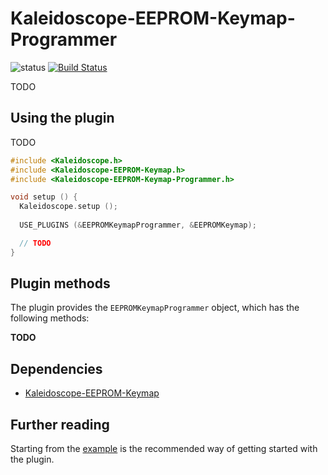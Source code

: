 # Kaleidoscope-EEPROM-Keymap-Programmer

![status][st:experimental] [![Build Status][travis:image]][travis:status]

 [travis:image]: https://travis-ci.org/keyboardio/Kaleidoscope-EEPROM-Keymap-Programmer.svg?branch=master
 [travis:status]: https://travis-ci.org/keyboardio/Kaleidoscope-EEPROM-Keymap-Programmer

 [st:stable]: https://img.shields.io/badge/stable-✔-black.png?style=flat&colorA=44cc11&colorB=494e52
 [st:broken]: https://img.shields.io/badge/broken-X-black.png?style=flat&colorA=e05d44&colorB=494e52
 [st:experimental]: https://img.shields.io/badge/experimental----black.png?style=flat&colorA=dfb317&colorB=494e52

TODO

## Using the plugin

TODO

```c++
#include <Kaleidoscope.h>
#include <Kaleidoscope-EEPROM-Keymap.h>
#include <Kaleidoscope-EEPROM-Keymap-Programmer.h>

void setup () {
  Kaleidoscope.setup ();
  
  USE_PLUGINS (&EEPROMKeymapProgrammer, &EEPROMKeymap);

  // TODO
}
```

## Plugin methods

The plugin provides the `EEPROMKeymapProgrammer` object, which has the following methods:

**TODO**

## Dependencies

* [Kaleidoscope-EEPROM-Keymap](https://github.com/keyboardio/Kaleidoscope-EEPROM-Keymap)

## Further reading

Starting from the [example][plugin:example] is the recommended way of getting
started with the plugin.

  [plugin:example]: https://github.com/keyboardio/Kaleidoscope-EEPROM-Keymap-Programmer/blob/master/examples/EEPROM-Keymap-Programmer/EEPROM-Keymap-Programmer.ino
